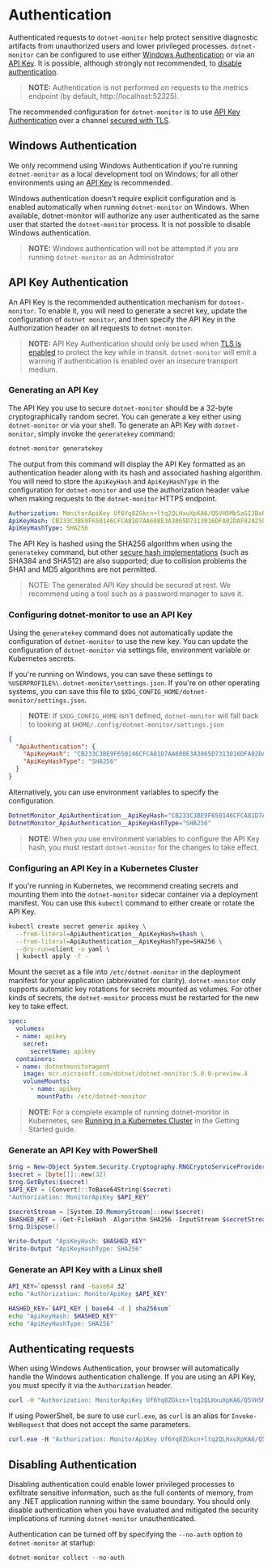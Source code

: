# Authentication

Authenticated requests to `dotnet-monitor` help protect sensitive diagnostic artifacts from unauthorized users and lower privileged processes. `dotnet-monitor` can be configured to use either [Windows Authentication](#windows-authentication) or via an [API Key](#api-key-authentication). It is possible, although strongly not recommended, to [disable authentication](#disabling-authentication).

> **NOTE:** Authentication is not performed on requests to the metrics endpoint (by default, http://localhost:52325).

The recommended configuration for `dotnet-monitor` is to use [API Key Authentication](#api-key-authentication) over a channel [secured with TLS](./enabling-ssl.md).

## Windows Authentication
We only recommend using Windows Authentication if you're running `dotnet-monitor` as a local development tool on Windows; for all other environments using an [API Key](#api-key-authentication) is recommended.

Windows authentication doesn't require explicit configuration and is enabled automatically when running `dotnet-monitor` on Windows. When available, dotnet-monitor will authorize any user authenticated as the same user that started the `dotnet-monitor` process. It is not possible to disable Windows authentication.

> **NOTE:** Windows authentication will not be attempted if you are running `dotnet-monitor` as an Administrator

## API Key Authentication
An API Key is the recommended authentication mechanism for `dotnet-monitor`. To enable it, you will need to generate a secret key, update the configuration of `dotnet monitor`, and then specify the API Key in the Authorization header on all requests to `dotnet-monitor`.

> **NOTE:** API Key Authentication should only be used when [TLS is enabled](#) to protect the key while in transit. `dotnet-monitor` will emit a warning if authentication is enabled over an insecure transport medium.

### Generating an API Key

The API Key you use to secure `dotnet-monitor` should be a 32-byte cryptographically random secret. You can generate a key either using `dotnet-monitor` or via your shell. To generate an API Key with `dotnet-monitor`, simply invoke the `generatekey` command:

```powershell
dotnet-monitor generatekey
```

The output from this command will display the API Key formatted as an authentication header along with its hash and associated hashing algorithm. You will need to store the `ApiKeyHash` and `ApiKeyHashType` in the configuration for `dotnet-monitor` and use the authorization header value when making requests to the `dotnet-monitor` HTTPS endpoint.

```yaml
Authorization: MonitorApiKey Uf6Yq8ZGkcn+ltq2QLHxuXpKA6/Q5VH5Mb5aSIJBxRc=
ApiKeyHash: CB233C3BE9F650146CFCA81D7AA608E3A3865D7313016DFA02DAF82A2505C683
ApiKeyHashType: SHA256
```

The API Key is hashed using the SHA256 algorithm when using the `generatekey` command, but other [secure hash implementations](https://docs.microsoft.com/en-us/dotnet/api/system.security.cryptography.hashalgorithm.create?view=net-5.0#System_Security_Cryptography_HashAlgorithm_Create_System_String) (such as SHA384 and SHA512) are also supported; due to collision problems the SHA1 and MD5 algorithms are not permitted.

> NOTE: The generated API Key should be secured at rest. We recommend using a tool such as a password manager to save it.

### Configuring dotnet-monitor to use an API Key

Using the `generatekey` command does not automatically update the configuration of `dotnet-monitor` to use the new key. You can update the configuration of `dotnet-monitor` via settings file, environment variable or Kubernetes secrets.

If you're running on Windows, you can save these settings to `%USERPROFILE%\.dotnet-monitor\settings.json`. If you're on other operating systems, you can save this file to `$XDG_CONFIG_HOME/dotnet-monitor/settings.json`.

> **NOTE:** If `$XDG_CONFIG_HOME` isn't defined, `dotnet-monitor` will fall back to looking at `$HOME/.config/dotnet-monitor/settings.json`

```json
{
  "ApiAuthentication": {
    "ApiKeyHash": "CB233C3BE9F650146CFCA81D7AA608E3A3865D7313016DFA02DAF82A2505C683",
    "ApiKeyHashType": "SHA256"
  }
}
```

Alternatively, you can use environment variables to specify the configuration.

```sh
DotnetMonitor_ApiAuthentication__ApiKeyHash="CB233C3BE9F650146CFCA81D7AA608E3A3865D7313016DFA02DAF82A2505C683"
DotnetMonitor_ApiAuthentication__ApiKeyHashType="SHA256"
```

> **NOTE:** When you use environment variables to configure the API Key hash, you must restart `dotnet-monitor` for the changes to take effect.

### Configuring an API Key in a Kubernetes Cluster
If you're running in Kubernetes, we recommend creating secrets and mounting them into the `dotnet-monitor` sidecar container via a deployment manifest. You can use this `kubectl` command to either create or rotate the API Key.

```sh
kubectl create secret generic apikey \
  --from-literal=ApiAuthentication__ApiKeyHash=$hash \
  --from-literal=ApiAuthentication__ApiKeyHashType=SHA256 \
  --dry-run=client -o yaml \
  | kubectl apply -f -
```

Mount the secret as a file into `/etc/dotnet-monitor` in the deployment manifest for your application (abbreviated for clarity). `dotnet-monitor` only supports automatic key rotations for secrets mounted as volumes. For other kinds of secrets, the `dotnet-monitor` process must be restarted for the new key to take effect. 

```yaml
spec:
  volumes:
  - name: apikey
    secret:
      secretName: apikey
  containers:
  - name: dotnetmonitoragent
    image: mcr.microsoft.com/dotnet/dotnet-monitor:5.0.0-preview.4
    volumeMounts:
      - name: apikey
        mountPath: /etc/dotnet-monitor

```

> **NOTE:** For a complete example of running dotnet-monitor in Kubernetes, see [Running in a Kubernetes Cluster](getting-started.md#running-in-a-kubernetes-cluster) in the Getting Started guide.

### Generate an API Key with PowerShell
```powershell
$rng = New-Object System.Security.Cryptography.RNGCryptoServiceProvider
$secret = [byte[]]::new(32)
$rng.GetBytes($secret)
$API_KEY = [Convert]::ToBase64String($secret)
"Authorization: MonitorApiKey $API_KEY"

$secretStream = [System.IO.MemoryStream]::new($secret)
$HASHED_KEY = (Get-FileHash -Algorithm SHA256 -InputStream $secretStream).Hash
$rng.Dispose()

Write-Output "ApiKeyHash: $HASHED_KEY"
Write-Output "ApiKeyHashType: SHA256"
```

### Generate an API Key with a Linux shell

```sh
API_KEY=`openssl rand -base64 32`
echo "Authorization: MonitorApiKey $API_KEY"

HASHED_KEY=`$API_KEY | base64 -d | sha256sum`
echo "ApiKeyHash: $HASHED_KEY"
echo "ApiKeyHashType: SHA256"
```

## Authenticating requests
When using Windows Authentication, your browser will automatically handle the Windows authentication challenge. If you are using an API Key, you must specify it via the `Authorization` header.

```sh
curl -H "Authorization: MonitorApiKey Uf6Yq8ZGkcn+ltq2QLHxuXpKA6/Q5VH5Mb5aSIJBxRc=" https://localhost:52323/processes
```

If using PowerShell, be sure to use `curl.exe`, as `curl` is an alias for `Invoke-WebRequest` that does not accept the same parameters.

```powershell
curl.exe -H "Authorization: MonitorApiKey Uf6Yq8ZGkcn+ltq2QLHxuXpKA6/Q5VH5Mb5aSIJBxRc=" https://localhost:52323/processes
```



## Disabling Authentication

Disabling authentication could enable lower privileged processes to exfiltrate sensitive information, such as the full contents of memory, from any .NET application running within the same boundary. You should only disable authentication when you have evaluated and mitigated the security implications of running `dotnet-monitor` unauthenticated.

Authentication can be turned off by specifying the `--no-auth` option to `dotnet-monitor` at startup:
```powershell
dotnet-monitor collect --no-auth
```